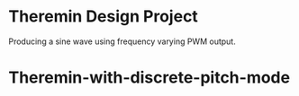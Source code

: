 # Theremin Design Project

Producing a sine wave using frequency varying PWM output.
# Theremin-with-discrete-pitch-mode
